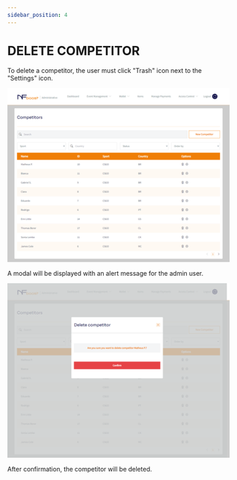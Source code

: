 ```yaml
---
sidebar_position: 4
---
```


# DELETE COMPETITOR

To delete a competitor, the user must click "Trash" icon next to the "Settings" icon.

![1](/img/competidores.png)

A modal will be displayed with an alert message for the admin user.

![1](/img/apagarcompetidor.png)

After confirmation, the competitor will be deleted.
